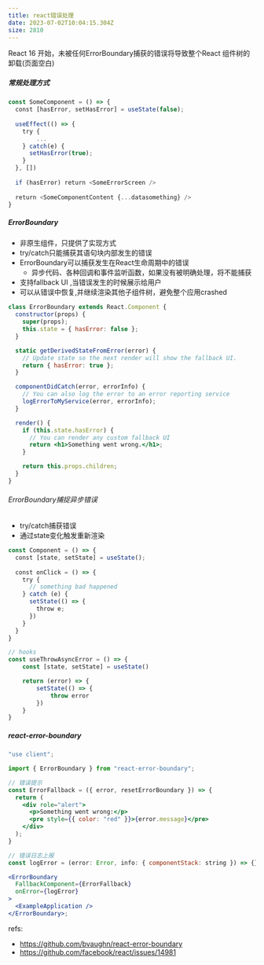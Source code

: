 ```yaml
---
title: react错误处理
date: 2023-07-02T10:04:15.304Z
size: 2810
---
```

React 16 开始，未被任何ErrorBoundary捕获的错误将导致整个React 组件树的卸载(页面空白)
##### 常规处理方式
```jsx
const SomeComponent = () => {  
  const [hasError, setHasError] = useState(false);  
  
  useEffect(() => {  
    try {
	    ...  
    } catch(e) {  
      setHasError(true);  
    }  
  }, [])  
  
  if (hasError) return <SomeErrorScreen />  
  
  return <SomeComponentContent {...datasomething} />  
}
```

##### ErrorBoundary
- 非原生组件，只提供了实现方式
- try/catch只能捕获其语句块内部发生的错误
- ErrorBoundary可以捕获发生在React生命周期中的错误
	- 异步代码、各种回调和事件监听函数，如果没有被明确处理，将不能捕获
- 支持fallback UI ,当错误发生的时候展示给用户
- 可以从错误中恢复,并继续渲染其他子组件树，避免整个应用crashed

```jsx
class ErrorBoundary extends React.Component {
  constructor(props) {
    super(props);
    this.state = { hasError: false };
  }

  static getDerivedStateFromError(error) {
    // Update state so the next render will show the fallback UI.
    return { hasError: true };
  }

  componentDidCatch(error, errorInfo) {
    // You can also log the error to an error reporting service
    logErrorToMyService(error, errorInfo);
  }

  render() {
    if (this.state.hasError) {
      // You can render any custom fallback UI
      return <h1>Something went wrong.</h1>;
    }

    return this.props.children; 
  }
}
```
###### ErrorBoundary捕捉异步错误
- try/catch捕获错误
- 通过state变化触发重新渲染
```jsx
const Component = () => {  
  const [state, setState] = useState();  
  
  const onClick = () => {  
    try {  
      // something bad happened  
    } catch (e) {  
      setState(() => {  
        throw e;  
      })  
    }  
  }  
}

// hooks
const useThrowAsyncError = () => {
    const [state, setState] = useState()

    return (error) => {
        setState(() => {
            throw error
        })
    }
}
```
##### react-error-boundary
```jsx
"use client";

import { ErrorBoundary } from "react-error-boundary";

// 错误提示
const ErrorFallback = ({ error, resetErrorBoundary }) => {
  return (
    <div role="alert">
      <p>Something went wrong:</p>
      <pre style={{ color: "red" }}>{error.message}</pre>
    </div>
  );
}

// 错误日志上报
const logError = (error: Error, info: { componentStack: string }) => {};

<ErrorBoundary
  FallbackComponent={ErrorFallback} 
  onError={logError}
>
  <ExampleApplication />
</ErrorBoundary>;
```

refs:
- https://github.com/bvaughn/react-error-boundary
- https://github.com/facebook/react/issues/14981
